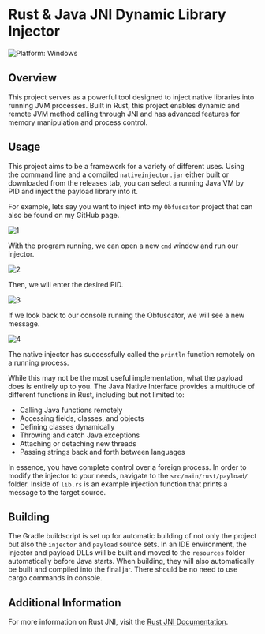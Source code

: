# Rust & Java JNI Dynamic Library Injector
![Platform: Windows](https://img.shields.io/badge/Platform-Windows-lightgrey.svg)

## Overview
This project serves as a powerful tool designed to inject native libraries into running JVM processes. Built in Rust, this project enables dynamic and remote JVM method calling through JNI and has advanced features for memory manipulation and process control.

## Usage
This project aims to be a framework for a variety of different uses. Using the command line and a compiled `nativeinjector.jar` either built or downloaded from the releases tab, you can select a running Java VM by PID and inject the payload library into it.

For example, lets say you want to inject into my `Obfuscator` project that can also be found on my GitHub page.

![1](https://i.imgur.com/hXc9RHm.png)

With the program running, we can open a new `cmd` window and run our injector.

![2](https://i.imgur.com/wzNQQrA.png)

Then, we will enter the desired PID.

![3](https://i.imgur.com/0NGQMKe.png)

If we look back to our console running the Obfuscator, we will see a new message.

![4](https://i.imgur.com/SrXmay4.png)

The native injector has successfully called the `println` function remotely on a running process.

While this may not be the most useful implementation, what the payload does is entirely up to you. The Java Native Interface provides a multitude of different functions in Rust, including but not limited to:
* Calling Java functions remotely
* Accessing fields, classes, and objects
* Defining classes dynamically
* Throwing and catch Java exceptions
* Attaching or detaching new threads
* Passing strings back and forth between languages

In essence, you have complete control over a foreign process. In order to modify the injector to your needs, navigate to the `src/main/rust/payload/` folder. Inside of `lib.rs` is an example injection function that prints a message to the target source.

## Building
The Gradle buildscript is set up for automatic building of not only the project but also the `injector` and `payload` source sets. In an IDE environment, the injector and payload DLLs will be built and moved to the `resources` folder automatically before Java starts. When building, they will also automatically be built and compiled into the final jar. There should be no need to use cargo commands in console.

## Additional Information
For more information on Rust JNI, visit the [Rust JNI Documentation](https://docs.rs/jni/0.19.0/jni/).
